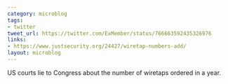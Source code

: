 ```yaml
---
category: microblog
tags:
- twitter
tweet_url: https://twitter.com/ExMember/status/766663592435326976
links:
- https://www.justsecurity.org/24427/wiretap-numbers-add/
layout: microblog
---
```

US courts lie to Congress about the number of wiretaps ordered in a year.
